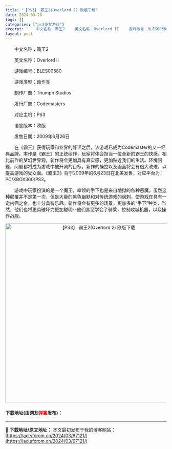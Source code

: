 ```yaml
---
title: "【PS3】 霸王2(Overlord 2) 欧版下载"
date: 2024-03-28
tags: []
categories: ["ps3英文游戏"]
excerpt: "　　中文名称：霸王2 　　英文名称：Overlord II 　　游戏编号：BLES00580 　　游戏类型：动作类 　　制作厂商：Triumph Studios 　　发行厂商：Codemasters 　　对应主机：PS3 　　语言版本：欧版 　　发售日期：2009年6月26日 　　在《霸王》获得玩家&hellip;"
layout: post
---
```


 <p>　　中文名称：霸王2</p> <p>　　英文名称：Overlord II</p> <p>　　游戏编号：BLES00580</p> <p>　　游戏类型：动作类</p> <p>　　制作厂商：Triumph Studios</p> <p>　　发行厂商：Codemasters</p> <p>　　对应主机：PS3</p> <p>　　语言版本：欧版</p> <p>　　发售日期：2009年6月26日</p> <p>　　在《霸王》获得玩家和业界的好评之后，该游戏已成为Codemaster的又一经典品牌。本作是《霸王》的正统续作，玩家将体会担当一位全新的霸王的快感。相比前作的梦幻世界观，新作将会更加具有真实感，更加贴近我们的生活。环境问题，问题都将成为游戏中被开涮的目标。新作的操控以及画面将会有很大改进，以提高游戏的受众面。《霸王2》将于2009年的6月23日在北美发售，对应平台为：PC/XBOX360/PS3。</p> <p>　　游戏中玩家扮演的是一个魔王，率领的手下也是来自地狱的各种恶魔。虽然这种颠覆并不是第一次，但是大量的黑色幽默和对传统游戏的讽刺，使游戏在具有一定内涵之余，也十分具有乐趣。新作将会有更多的场景，更加多的&ldquo;手下&rdquo;种类，当然，他们也将更具破坏力更加聪明--他们甚至学会了骑乘，控制攻城机器，以及操作战舰。</p> <p align="center"><img align="" border="0" src="https://lad.sfcrom.cn/wp-content/uploads/2024/03/20240328_66051c167097a.jpg" width="560" alt="【PS3】 霸王2(Overlord 2) 欧版下载" /></p> <p><h4>下载地址(由网友<font color="red">弹簧</font>发布)：</h4></p> 

---
📖 **下载地址/原文地址：** 本文最初发布于我的博客网站：[https://lad.sfcrom.cn/2024/03/67121/](https://lad.sfcrom.cn/2024/03/67121/)
